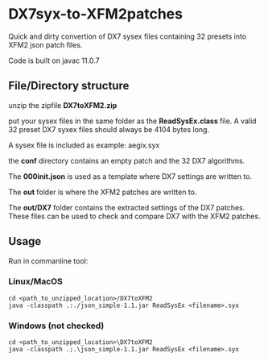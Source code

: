 # DX7syx-to-XFM2patches
Quick and dirty convertion of DX7 sysex files containing 32 presets into XFM2 json patch files.

Code is built on javac 11.0.7


## File/Directory structure

unzip the zipfile **DX7toXFM2.zip**

put your sysex files in the same folder as the **ReadSysEx.class** file. A valid 32 preset DX7 syxex files should always be 4104 bytes long.

A sysex file is included as example: aegix.syx

the **conf** directory contains an empty patch and the 32 DX7 algorithms.

The **000init.json** is used as a template where DX7 settings are written to. 

The **out** folder is where the XFM2 patches are written to.

The **out/DX7** folder contains the extracted settings of the DX7 patches. These files can be used to check and compare DX7 with the XFM2 patches. 

## Usage
Run in commanline tool:

### Linux/MacOS

```
cd <path_to_unzipped_location>/DX7toXFM2
java -classpath .:./json_simple-1.1.jar ReadSysEx <filename>.syx
```
  
### Windows (not checked)

```
cd <path_to_unzipped_location>\DX7toXFM2
java -classpath .;.\json_simple-1.1.jar ReadSysEx <filename>.syx
```

  
